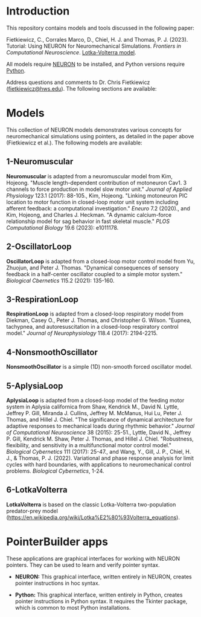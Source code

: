 # Introduction

This repository contains models and tools discussed in the following paper:

Fietkiewicz, C., Corrales Marco, D., Chiel, H. J. and Thomas, P. J. (2023). Tutorial: Using NEURON for Neuromechanical Simulations. *Frontiers in Computational Neuroscience*. [Lotka-Volterra model](https://doi.org/10.3389/fncom.2023.1143323).

All models require [NEURON](https::/neuron.yale.edu) to be installed, and Python versions require [Python](https::/python.org).

Address questions and comments to Dr. Chris Fietkiewicz (fietkiewicz@hws.edu). The following sections are available:

# Models

This collection of NEURON models demonstrates various concepts for neuromechanical simulations using pointers, as detailed in the paper above (Fietkiewicz et al.). The following models are available:

## 1-Neuromuscular

**Neuromuscular** is adapted from a neuromuscular model from Kim, Hojeong. "Muscle length-dependent contribution of motoneuron Cav1. 3 channels to force production in model slow motor unit." *Journal of Applied Physiology* 123.1 (2017): 88-105., Kim, Hojeong. "Linking motoneuron PIC location to motor function in closed-loop motor unit system including afferent feedback: a computational investigation." *Eneuro* 7.2 (2020)., and Kim, Hojeong, and Charles J. Heckman. "A dynamic calcium-force relationship model for sag behavior in fast skeletal muscle." *PLOS Computational Biology* 19.6 (2023): e1011178.

## 2-OscillatorLoop

**OscillatorLoop** is adapted from a closed-loop motor control model from Yu, Zhuojun, and Peter J. Thomas. "Dynamical consequences of sensory feedback in a half-center oscillator coupled to a simple motor system." *Biological Cbernetics* 115.2 (2021): 135-160.

## 3-RespirationLoop

**RespirationLoop** is adapted from a closed-loop respiratory model from Diekman, Casey O., Peter J. Thomas, and Christopher G. Wilson. "Eupnea, tachypnea, and autoresuscitation in a closed-loop respiratory control model." *Journal of Neurophysiology* 118.4 (2017): 2194-2215.

## 4-NonsmoothOscillator

**NonsmoothOscillator** is a simple (1D) non-smooth forced oscillator model.

## 5-AplysiaLoop

**AplysiaLoop** is adapted from a closed-loop model of the feeding motor system in Aplysia californica from Shaw, Kendrick M., David N. Lyttle, Jeffrey P. Gill, Miranda J. Cullins, Jeffrey M. McManus, Hui Lu, Peter J. Thomas, and Hillel J. Chiel. "The significance of dynamical architecture for adaptive responses to mechanical loads during rhythmic behavior." *Journal of Computational Neuroscience* 38 (2015): 25-51., Lyttle, David N., Jeffrey P. Gill, Kendrick M. Shaw, Peter J. Thomas, and Hillel J. Chiel. "Robustness, flexibility, and sensitivity in a multifunctional motor control model." *Biological Cybernetics* 111 (2017): 25-47., and Wang, Y., Gill, J. P., Chiel, H. J., & Thomas, P. J. (2022). Variational and phase response analysis for limit cycles with hard boundaries, with applications to neuromechanical control problems. *Biological Cybernetics*, 1-24.

## 6-LotkaVolterra

**LotkaVolterra** is based on the classic Lotka-Volterra two-population predator-prey model (https://en.wikipedia.org/wiki/Lotka%E2%80%93Volterra_equations).

# PointerBuilder apps

These applications are graphical interfaces for working with NEURON pointers. They can be used to learn and verify pointer syntax.

* **NEURON:** This graphical interface, written entirely in NEURON, creates pointer instructions in hoc syntax.

* **Python:** This graphical interface, written entirely in Python, creates pointer instructions in Python syntax. It requires the Tkinter package, which is common to most Python installations.
